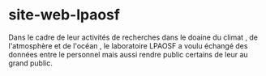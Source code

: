 # site-web-lpaosf
Dans le cadre de leur activités de recherches dans le doaine du climat , de l'atmosphère et de l'océan , le laboratoire LPAOSF a voulu échangé des données entre le personnel mais aussi rendre public certains de leur au grand public.
